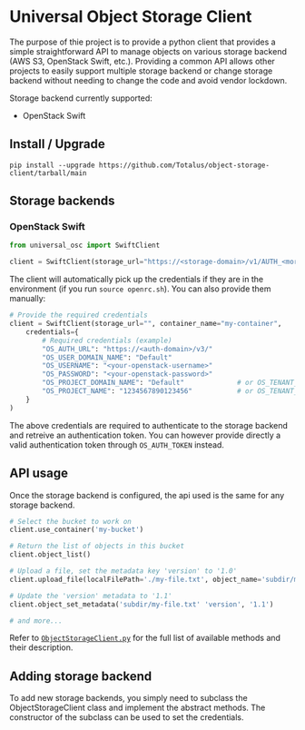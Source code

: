 
# Universal Object Storage Client

The purpose of thie project is to provide a python client that provides a simple straightforward API to manage objects on various storage backend (AWS S3, OpenStack Swift, etc.). Providing a common API allows other projects to easily support multiple storage backend or change storage backend without needing to change the code and avoid vendor lockdown.

Storage backend currently supported:
- OpenStack Swift

## Install / Upgrade

`pip install --upgrade https://github.com/Totalus/object-storage-client/tarball/main`

## Storage backends

### OpenStack Swift

```py
from universal_osc import SwiftClient

client = SwiftClient(storage_url="https://<storage-domain>/v1/AUTH_<more_stuff_here>", container_name="my-container")
```

The client will automatically pick up the credentials if they are in the environment (if you run `source openrc.sh`). You can also provide them manually:

```py
# Provide the required credentials
client = SwiftClient(storage_url="", container_name="my-container",
    credentials={
        # Required credentials (example)
        "OS_AUTH_URL": "https://<auth-domain>/v3/"
        "OS_USER_DOMAIN_NAME": "Default"
        "OS_USERNAME": "<your-openstack-username>"
        "OS_PASSWORD": "<your-openstack-password>"
        "OS_PROJECT_DOMAIN_NAME": "Default"             # or OS_TENANT_NAME
        "OS_PROJECT_NAME": "1234567890123456"           # or OS_TENANT_ID
    }
)
```

The above credentials are required to authenticate to the storage backend and retreive an authentication token. You can however provide directly a valid authentication token through `OS_AUTH_TOKEN` instead.

## API usage

Once the storage backend is configured, the api used is the same for any storage backend.

```py
# Select the bucket to work on
client.use_container('my-bucket') 

# Return the list of objects in this bucket
client.object_list() 

# Upload a file, set the metadata key 'version' to '1.0'
client.upload_file(localFilePath='./my-file.txt', object_name='subdir/my-file.txt', meta={ 'version': '1.0' })

# Update the 'version' metadata to '1.1'
client.object_set_metadata('subdir/my-file.txt' 'version', '1.1')

# and more...
```

Refer to [`ObjectStorageClient.py`](./src/ObjectStorageClient.py) for the full list of available methods and their description.

## Adding storage backend

To add new storage backends, you simply need to subclass the ObjectStorageClient class and implement the abstract methods. The constructor of the subclass can be used to set the credentials.
